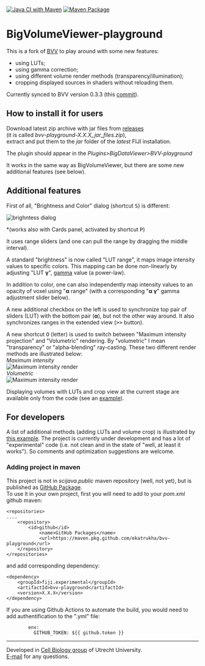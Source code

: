 [![Java CI with Maven](https://github.com/ekatrukha/bvv-playground/actions/workflows/build-maven.yml/badge.svg)](https://github.com/ekatrukha/bvv-playground/actions/workflows/build-maven.yml) [![Maven Package](https://github.com/ekatrukha/bvv-playground/actions/workflows/maven-publish.yml/badge.svg)](https://github.com/ekatrukha/bvv-playground/actions/workflows/maven-publish.yml)
# BigVolumeViewer-playground

This is a fork of [BVV](https://github.com/bigdataviewer/bigvolumeviewer-core) to play around with some new features:
- using LUTs;
- using gamma correction;
- using different volume render methods (transparency/illumination);
- cropping displayed sources in shaders without reloading them.

Currently synced to BVV version 0.3.3 (this [commit](https://github.com/bigdataviewer/bigvolumeviewer-core/commit/60fe3d0595f1a68dd45f85e216f09b369eaa165d)).

## How to install it for users

Download latest zip archive with jar files from <a href="https://github.com/ekatrukha/bvv-playground/releases">releases</a>  
(it is called *bvv-playground-X.X.X_jar_files.zip*),   
extract and put them to the _jar_ folder of the _latest_ FIJI installation.

The plugin should appear in the _Plugins>BigDataViewer>BVV-playground_

It works in the same way as BigVolumeViewer, but there are some new additional features (see below).

## Additional features

First of all, "Brightness and Color" dialog (shortcut <kbd>S</kbd>) is different:

![brighntess dialog](https://katpyxa.info/software/bvv_playground/bvvPG_brightness.png)  

*(works also with Cards panel, activated by shortcut <kbd>P</kbd>)

It uses range sliders (and one can pull the range by dragging the middle interval).

A standard "brightness" is now called "LUT range", it maps image intensity values to specific colors. This mapping can be done non-linearly by adjusting "LUT **γ**", [gamma](https://en.wikipedia.org/wiki/Gamma_correction) value (a power-law).  

In addition to color, one can also independently map intensity values to an opacity of voxel using "**α** range" (with a corresponding "**α γ**" gamma adjustment slider below).

A new additional checkbox on the left is used to synchronize top pair of sliders (LUT) with the bottom pair (**α**), but not the other way around. It also synchronizes ranges in the extended view (<kbd>>></kbd> button).

A new shortcut <kbd>O</kbd> (letter) is used to switch between "Maximum intensity projection" and "Volumetric" rendering. By "volumetric" I mean "transparency" or "alpha-blending" ray-casting. These two different render methods are illustrated below:  
_Maximum intensity_  
![Maximum intensity render](https://katpyxa.info/software/bvv_playground/bvvPG_maximum_intensity_render.png)  
_Volumetric_  
![Maximum intensity render](https://katpyxa.info/software/bvv_playground/bvvPG_volumetric_render.png)  

Displaying volumes with LUTs and crop view at the current stage are available only from the code (see an [example](https://github.com/ekatrukha/bvv-playground/blob/master/src/test/java/bvv/examples/BT_Example01.java)).

## For developers

A list of additional methods (adding LUTs and volume crop) is illustrated by [this example](https://github.com/ekatrukha/bvv-playground/blob/master/src/test/java/bvv/vistools/examples/BT_Example01.java).
The project is currently under development and has a lot of "experimental" code (i.e. not clean and in the state of "well, at least it works"). So comments and optimization suggestions are welcome.

### Adding project in maven
This project is not in _scijava.public_ maven repository (well, not yet), but is published as [GitHub Package](https://github.com/ekatrukha?tab=packages&repo_name=bvv-playground).  
To use it in your own project, first you will need to add to your _pom.xml_ github maven:
```
<repositories>
....	
	<repository>
   		<id>github</id>
    		<name>GitHub Packages</name>
    		<url>https://maven.pkg.github.com/ekatrukha/bvv-playground</url>
	</repository>
</repositories>
```
and add corresponding dependency:
```
<dependency>
	<groupId>fiji.experimental</groupId>
	<artifactId>bvv-playground</artifactId>
	<version>X.X.X</version>
</dependency>
```
If you are using Github Actions to automate the build, you would need to add authentification to the ".yml" file:
```
        env:
          GITHUB_TOKEN: ${{ github.token }}
```

 


----------
Developed in <a href='http://cellbiology.science.uu.nl/'>Cell Biology group</a> of Utrecht University.  
<a href="mailto:katpyxa@gmail.com">E-mail</a> for any questions.
